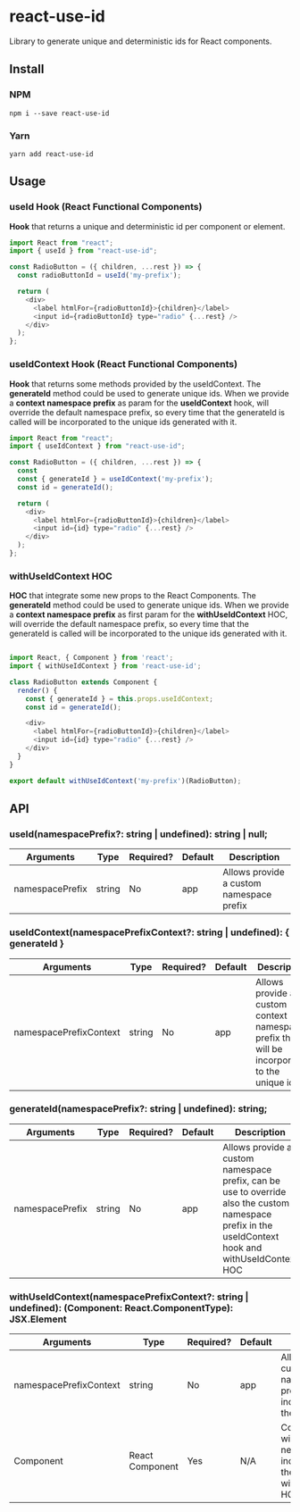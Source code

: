 # react-use-id

Library to generate unique and deterministic ids for React components.
## Install

### NPM

```
npm i --save react-use-id
```

### Yarn

```
yarn add react-use-id
```

## Usage

### useId Hook (React Functional Components)

**Hook** that returns a unique and deterministic id per component or element.

```javascript
import React from "react";
import { useId } from "react-use-id";

const RadioButton = ({ children, ...rest }) => {
  const radioButtonId = useId('my-prefix');

  return (
    <div>
      <label htmlFor={radioButtonId}>{children}</label>
      <input id={radioButtonId} type="radio" {...rest} />
    </div>
  );
};
```

### useIdContext Hook (React Functional Components)

**Hook** that returns some methods provided by the useIdContext. The **generateId** method could be used to generate unique ids. When we provide a **context namespace prefix** as param for the **useIdContext** hook, will override the default namespace prefix, so every time that the generateId is called will be incorporated to the unique ids generated with it.

```javascript
import React from "react";
import { useIdContext } from "react-use-id";

const RadioButton = ({ children, ...rest }) => {
  const 
  const { generateId } = useIdContext('my-prefix');
  const id = generateId();

  return (
    <div>
      <label htmlFor={radioButtonId}>{children}</label>
      <input id={id} type="radio" {...rest} />
    </div>
  );
};
```

### withUseIdContext HOC

**HOC** that integrate some new props to the React Components. The **generateId** method could be used to generate unique ids. When we provide a **context namespace prefix** as first param for the **withUseIdContext** HOC, will override the default namespace prefix, so every time that the generateId is called will be incorporated to the unique ids generated with it.

```javascript

import React, { Component } from 'react';
import { withUseIdContext } from 'react-use-id';

class RadioButton extends Component {
  render() {
    const { generateId } = this.props.useIdContext;
    const id = generateId();

    <div>
      <label htmlFor={radioButtonId}>{children}</label>
      <input id={id} type="radio" {...rest} />
    </div>
  }
}

export default withUseIdContext('my-prefix')(RadioButton);
```

## API

### useId(namespacePrefix?: string | undefined): string | null;

| **Arguments**   | **Type** | **Required?** | **Default** | **Description**                          |
|-----------------|----------|---------------|-------------|------------------------------------------|
| namespacePrefix | string   | No            | app         | Allows provide a custom namespace prefix |

### useIdContext(namespacePrefixContext?: string | undefined): { generateId }

| **Arguments**   | **Type** | **Required?** | **Default** | **Description**                          |
|-----------------|----------|---------------|-------------|------------------------------------------|
| namespacePrefixContext | string   | No            | app         | Allows provide a custom context namespace prefix that will be incorporated to the unique ids  |

### generateId(namespacePrefix?: string | undefined): string;

| **Arguments**   | **Type** | **Required?** | **Default** | **Description**                          |
|-----------------|----------|---------------|-------------|------------------------------------------|
| namespacePrefix | string   | No            | app         | Allows provide a custom namespace prefix, can be use to override also the custom namespace prefix in the useIdContext hook and withUseIdContext HOC |


### withUseIdContext(namespacePrefixContext?: string | undefined): (Component: React.ComponentType<any>): JSX.Element

| **Arguments**   | **Type** | **Required?** | **Default** | **Description**                          |
|-----------------|----------|---------------|-------------|------------------------------------------|
| namespacePrefixContext | string   | No            | app         | Allows provide a custom context namespace prefix that will be incorporated to the unique ids  |
| Component | React Component  | Yes            | N/A         | Component that will consumer the new feature incorporated by the withUseIdContext HOC  |